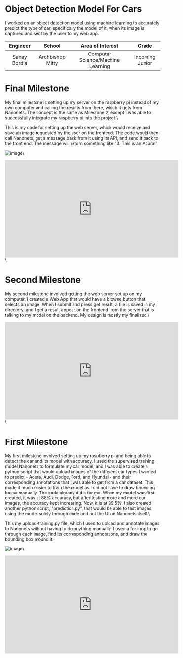 ﻿# Object Detection Model For Cars
I worked on an object detection model using machine learning to accurately predict the type of car, specifically the model of it, when its image is captured and sent by the user to my web app.

| **Engineer** | **School** | **Area of Interest** | **Grade** |
|:--:|:--:|:--:|:--:|
| Sanay Bordia | Archbishop Mitty | Computer Science/Machine Learning | Incoming Junior

  
# Final Milestone
My final milestone is setting up my server on the raspberry pi instead of my own computer and calling the results from there, which it gets from Nanonets. The concept is the same as Milestone 2, except I was able to successfully integrate my raspberry pi into the project.\

This is my code for setting up the web server, which would receive and save an image requested by the user on the frontend. The code would then call Nanonets, get a message back from it using its API, and send it back to the front end. The message will return something like "3. This is an Acura!"

![image](https://user-images.githubusercontent.com/60077919/124304073-13a1c900-db18-11eb-9613-484a7197fe0f.png)\

<center><iframe width="560" height="315" src="https://www.youtube.com/embed/hiAswzDwLWg" title="YouTube video player" frameborder="0" allow="accelerometer; autoplay; clipboard-write; encrypted-media; gyroscope; picture-in-picture" allowfullscreen></iframe></center>\

# Second Milestone
My second milestone involved getting the web server set up on my computer. I created a Web App that would have a browse button that selects an image. When I submit and press get result, a file is saved in my directory, and I get a result appear on the frontend from the server that is talking to my model on the backend. My design is mostly my finalized.\

<center><iframe width="560" height="315" src="https://www.youtube.com/embed/cn1QfGRkooc" title="YouTube video player" frameborder="0" allow="accelerometer; autoplay; clipboard-write; encrypted-media; gyroscope; picture-in-picture" allowfullscreen></iframe></center>\

# First Milestone
  

My first milestone involved setting up my raspberry pi and being able to detect the car and its model with accuracy. I used the supervised training model Nanonets to formulate my car model, and I was able to create a python script that would upload images of the different car types I wanted to predict - Acura, Audi, Dodge, Ford, and Hyundai - and their corresponding annotations that I was able to get from a car dataset. This made it much easier to train the model as I did not have to draw bounding boxes manually. The code already did it for me. When my model was first created, it was at 88% accuracy, but after testing more and more car images, the accuracy kept increasing. Now, it is at 99.5%. I also created another python script, "prediction.py", that would be able to test images using the model solely through code and not the UI on Nanonets itself.\

This my upload-training.py file, which I used to upload and annotate images to Nanonets without having to do anything manually. I used a for loop to go through each image, find its corresponding annotations, and draw the bounding box around it. 

![image](https://user-images.githubusercontent.com/60077919/124194986-5e6f0280-da7e-11eb-88c9-526af3fad448.png)\

<center><iframe width="560" height="315" src="https://www.youtube.com/embed/QsjuReQxHeo" title="YouTube video player" frameborder="0" allow="accelerometer; autoplay; clipboard-write; encrypted-media; gyroscope; picture-in-picture" allowfullscreen></iframe></center>
